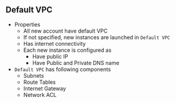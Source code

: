 ## Default VPC

- Properties
  - All new account have default VPC
  - If not specified, new instances are launched in `Default VPC`
  - Has internet connectivity
  - Each new instance is configured as
    - Have public IP
    - Have Public and Private DNS name
- `Default VPC` has following components
  - Subnets
  - Route Tables
  - Internet Gateway
  - Network ACL
